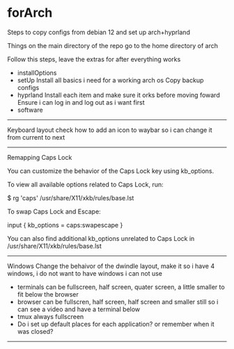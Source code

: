 # forArch
Steps to copy configs from debian 12 and set up arch+hyprland

Things on the main directory of the repo go to the home directory of arch

Follow this steps, leave the extras for after everything works
- installOptions
- setUp
Install all basics i need for a working arch os
Copy backup configs
- hyprland
Install each item and make sure it orks before moving foward
Ensure i can log in and log out as i want first
- software

---------
Keyboard layout
check how to add an icon to waybar so i can change it from current to next

---------
Remapping Caps Lock

You can customize the behavior of the Caps Lock key using kb_options.

To view all available options related to Caps Lock, run:

$ rg 'caps' /usr/share/X11/xkb/rules/base.lst

To swap Caps Lock and Escape:

input {
    kb_options = caps:swapescape
}

You can also find additional kb_options unrelated to Caps Lock in
/usr/share/X11/xkb/rules/base.lst

--------
Windows
Change the behaivor of the dwindle layout, make it so i have 4 windows, i do not
want to have windows i can not use
- terminals can be fullscreen, half screen, quater screen, a little smaller to
fit below the browser
- browser can be fullscren, half screen, half screen and smaller still so i can
see a video and have a terminal below
- tmux always fullscreen
- Do i set up default places for each application? or remember when it was closed?
-----
